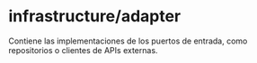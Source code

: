 # infrastructure/adapter

Contiene las implementaciones de los puertos de entrada, como repositorios o clientes de APIs externas.
